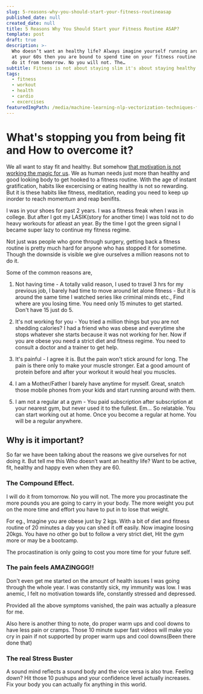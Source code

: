 ```yaml
---
slug: 5-reasons-why-you-should-start-your-fitness-routineasap
published_date: null
created_date: null
title: 5 Reasons Why You Should Start your Fitness Routine ASAP?
template: post
draft: true
description: >-
  Who doesn’t want an healthy life? Always imagine yourself running around even
  at your 60s then you are bound to spend time on your fitness routine. I will
  do it from tomorrow. No you will not. The…
subtitle: Fitness is not about staying slim it's about staying healthy.
tags:
  - fitness
  - workout
  - health
  - cardio
  - excercises
featuredImgPath: /media/machine-learning-nlp-vectorization-techniques-featured.png
---
```

# What's stopping you from being fit and How to overcome it?

We all want to stay fit and healthy. But somehow [that motivation is not working the magic for us](<TBD>). We as human needs just more than healthy and good looking body to get hooked to a fitness routine. With the age of instant gratification, habits like excercising or eating healthy is not so rewarding. But it is these habits like fitness, meditation, reading you need to keep up inorder to reach momentum and reap benifits.

I was in your shoes for past 2 years. I was a fitness freak when I was in college. But after I got my LASIK(story for another time) I was told not to do heavy workouts for atleast an year. By the time I got the green signal I became super lazy to continue my fitness regime. 

Not just was people who gone through surgery, getting back a fitness routine is pretty much hard for anyone who has stopped it for sometime. Though the downside is visible we give ourselves a million reasons not to do it.

Some of the common reasons are, 

1. Not having time - A totally valid reason, I used to travel 3 hrs for my previous job, I barely had time to move around let alone fitness - But it is around the same time I watched series like criminal minds etc., Find where are you losing time. You need only 15 minutes to get started. Don't have 15 just do 5.

2. It's not working for you - You tried a million things but you are not shedding calories? I had a friend who was obese and everytime she stops whatever she starts because it was not working for her. Now if you are obese you need a strict diet and fitness regime. You need to consult a doctor and a trainer to get help.

3. It's painful - I agree it is. But the pain won't stick around for long. The pain is there only to make your muscle stronger. Eat a good amount of protein before and after your workout it would heal you muscles. 

4. I am a Mother/Father I barely have anytime for myself. Great, snatch those mobile phones from your kids and start running around with them. 

5. I am not a regular at a gym - You paid subscription after subscription at your nearest gym, but never used it to the fullest. Em... So relatable. You can start working out at home. Once you become a regular at home. You will be a regular anywhere.

## Why is it important?

So far we have been talking about the reasons we give ourselves for not doing it. But tell me this Who doesn’t want an healthy life? Want to be active, fit, healthy and happy even when they are 60. 

### The Compound Effect.
I will do it from tomorrow. No you will not. The more you procastinate the more pounds you are going to carry in your body. The more weight you put on the more time and effort you have to put in to lose that weight.

For eg., Imagine you are obese just by 2 kgs. With a bit of diet and fitness routine of 20 minutes a day you can shed it off easily. Now imagine loosing 20kgs. You have no other go but to follow a very strict diet, Hit the gym more or may be a bootcamp. 

The procastination is only going to cost you more time for your future self.

### The pain feels AMAZINGGG!!

Don't even get me started on the amount of health issues I was going through the whole year. I was constantly sick, my immunity was low. I was anemic, I felt no motivation towards life, constantly stressed and depressed.

Provided all the above symptoms vanished, the pain was actually a pleasure for me. 

Also here is another thing to note, do proper warm ups and cool downs to have less pain or cramps. Those 10 minute super fast videos will make you cry in pain if not supported by proper warm ups and cool downs(Been there done that)

### The real Stress Buster

A sound mind reflects a sound body and the vice versa is also true. Feeling down? Hit those 10 pushups and your confidence level actually increases. Fix your body you can actually fix anything in this world. 



